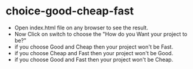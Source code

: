 # choice-good-cheap-fast
- Open index.html file on any browser to see the result.
- Now Click on switch to choose the "How do you Want your project to be?"
- if you choose Good and Cheap then your project won't be Fast.
- if you choose Cheap and Fast then your project won't be Good.
- if you choose Good and Fast then your project won't be Cheap.

